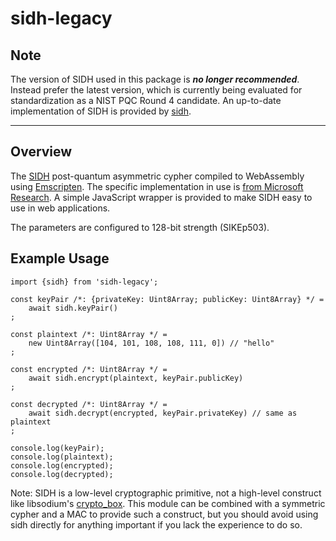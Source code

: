# sidh-legacy

## Note

The version of SIDH used in this package is ***no longer recommended***. Instead prefer the
latest version, which is currently being evaluated for standardization as a NIST PQC Round 4
candidate. An up-to-date implementation of SIDH is provided by
[sidh](https://github.com/cyph/pqcrypto.js/tree/master/packages/sidh).

---

## Overview

The [SIDH](https://en.wikipedia.org/wiki/Supersingular_isogeny_key_exchange) post-quantum asymmetric
cypher compiled to WebAssembly using [Emscripten](https://github.com/kripken/emscripten).
The specific implementation in use is [from Microsoft Research](https://github.com/Microsoft/PQCrypto-SIDH).
A simple JavaScript wrapper is provided to make SIDH easy to use in web applications.

The parameters are configured to 128-bit strength (SIKEp503).

## Example Usage

	import {sidh} from 'sidh-legacy';

	const keyPair /*: {privateKey: Uint8Array; publicKey: Uint8Array} */ =
		await sidh.keyPair()
	;

	const plaintext /*: Uint8Array */ =
		new Uint8Array([104, 101, 108, 108, 111, 0]) // "hello"
	;

	const encrypted /*: Uint8Array */ =
		await sidh.encrypt(plaintext, keyPair.publicKey)
	;

	const decrypted /*: Uint8Array */ =
		await sidh.decrypt(encrypted, keyPair.privateKey) // same as plaintext
	;

	console.log(keyPair);
	console.log(plaintext);
	console.log(encrypted);
	console.log(decrypted);

Note: SIDH is a low-level cryptographic primitive, not a high-level construct like libsodium's
[crypto_box](https://download.libsodium.org/doc/public-key_cryptography/authenticated_encryption.html).
This module can be combined with a symmetric cypher and a MAC to provide such a construct, but you
should avoid using sidh directly for anything important if you lack the experience to do so.
